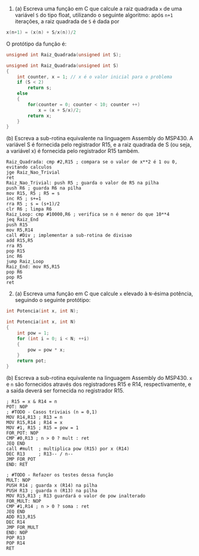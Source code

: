 1. (a) Escreva uma função em C que calcule a raiz quadrada `x` de uma variável `S` do tipo float, utilizando o seguinte algoritmo: após `n+1` iterações, a raiz quadrada de `S` é dada por

```c
x(n+1) = (x(n) + S/x(n))/2
```

O protótipo da função é:

```C
unsigned int Raiz_Quadrada(unsigned int S);
```

```C
unsigned int Raiz_Quadrada(unsigned int S)
{
	int counter, x = 1; // x é o valor inicial para o problema
    if (S < 2)
    	return s;
    else
    {
        for(counter = 0; counter < 10; counter ++)
            x = (x + S/x)/2;
        return x;
    }
}
```

(b) Escreva a sub-rotina equivalente na linguagem Assembly do MSP430. A variável S é fornecida pelo registrador R15, e a raiz quadrada de S (ou seja, a variável x) é fornecida pelo registrador R15 também.

```assembly
Raiz_Quadrada: cmp #2,R15 ; compara se o valor de x**2 é 1 ou 0, evitando calculos
jge Raiz_Nao_Trivial
ret
Raiz_Nao_Trivial: push R5 ; guarda o valor de R5 na pilha
push R6 ; guarda R6 na pilha
mov R15, R5 ; R5 = s
inc R5 ; s+=1
rra R5 ; s = (s+1)/2
clr R6 ; limpa R6
Raiz_Loop: cmp #10000,R6 ; verifica se n é menor do que 10**4
jeq Raiz_End
push R15
mov R5,R14
call #Div ; implementar a sub-rotina de divisao
add R15,R5
rra R5
pop R15
inc R6
jump Raiz_Loop
Raiz_End: mov R5,R15
pop R6
pop R5
ret
```

2. (a) Escreva uma função em C que calcule `x` elevado à `N`-ésima potência, seguindo o seguinte protótipo: 

```C
int Potencia(int x, int N);
```

```C
int Potencia(int x, int N)
{
	int pow = 1;
	for (int i = 0; i < N; ++i)
	{
		pow = pow * x;
	}
	return pot;
}
```

(b) Escreva a sub-rotina equivalente na linguagem Assembly do MSP430. `x` e `n` são fornecidos através dos registradores R15 e R14, respectivamente, e a saída deverá ser fornecida no registrador R15.

```assembly
; R15 = x & R14 = n
POT: NOP
; #TODO - Casos triviais (n = 0,1)
MOV R14,R13 ; R13 = n
MOV R15,R14 ; R14 = x 
MOV #1, R15 ; R15 = pow = 1
FOR_POT: NOP
CMP #0,R13 ; n > 0 ? mult : ret
JEQ END
call #mult  ; multiplica pow (R15) por x (R14)
DEC R13     ; R13-- / n--
JMP FOR_POT
END: RET

; #TODO - Refazer os testes dessa função
MULT: NOP
PUSH R14 ; guarda x (R14) na pilha
PUSH R13 ; guarda n (R13) na pilha
MOV R15,R13 ; R13 guardará o valor de pow inalterado
FOR_MULT: NOP
CMP #1,R14 ; n > 0 ? soma : ret
JEQ END
ADD R13,R15
DEC R14
JMP FOR_MULT
END: NOP
POP R13
POP R14
RET
```
